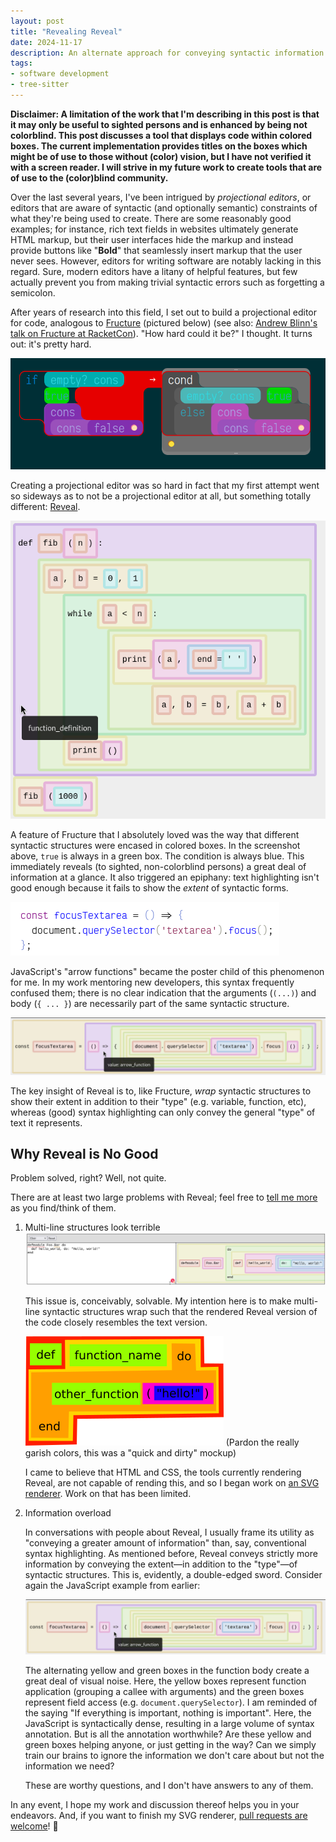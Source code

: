 ```yaml
---
layout: post
title: "Revealing Reveal"
date: 2024-11-17
description: An alternate approach for conveying syntactic information to programmers.
tags:
- software development
- tree-sitter
---
```


**Disclaimer: A limitation of the work that I'm describing in this post is that it may only be useful to sighted persons and is enhanced by being not colorblind.  This post discusses a tool that displays code within colored boxes.  The current implementation provides titles on the boxes which might be of use to those without (color) vision, but I have not verified it with a screen reader.  I will strive in my future work to create tools that are of use to the (color)blind community.**

Over the last several years, I've been intrigued by *projectional editors*, or editors that are aware of syntactic (and optionally semantic) constraints of what they're being used to create.  There are some reasonably good examples; for instance, rich text fields in websites ultimately generate HTML markup, but their user interfaces hide the markup and instead provide buttons like "**Bold**" that seamlessly insert markup that the user never sees.  However, editors for writing software are notably lacking in this regard.  Sure, modern editors have a litany of helpful features, but few actually prevent you from making trivial syntactic errors such as forgetting a semicolon.

After years of research into this field, I set out to build a projectional editor for code, analogous to [Fructure] (pictured below) (see also: [Andrew Blinn's talk on Fructure at RacketCon]).  "How hard could it be?" I thought.  It turns out: it's pretty hard.

![Racket code partially represented by text in colored boxes.](/images/fructure.png)

Creating a projectional editor was so hard in fact that my first attempt went so sideways as to not be a projectional editor at all, but something totally different: [Reveal].

![Python code represented as text within nested, colored boxes.  Each syntactic construct is the same color (e.g. integers are cyan).](/images/Reveal.png)

A feature of Fructure that I absolutely loved was the way that different syntactic structures were encased in colored boxes.  In the screenshot above, `true` is always in a green box.  The condition is always blue.  This immediately reveals (to sighted, non-colorblind persons) a great deal of information at a glance.  It also triggered an epiphany: text highlighting isn't good enough because it fails to show the *extent* of syntactic forms.

![A JavaScript arrow function in an editor with traditional syntax highlighting.](/images/arrow_function.png)

JavaScript's "arrow functions" became the poster child of this phenomenon for me.  In my work mentoring new developers, this syntax frequently confused them; there is no clear indication that the arguments (`(...)`) and body (`{ ... }`) are necessarily part of the same syntactic structure.

![Reveal, where the JavaScript arrow function is wrapped in a purple box labeled "arrow function".](/images/reveal_arrow_function.png)

The key insight of Reveal is to, like Fructure, *wrap* syntactic structures to show their extent in addition to their "type" (e.g. variable, function, etc), whereas (good) syntax highlighting can only convey the general "type" of text it represents.

## Why Reveal is No Good

Problem solved, right?  Well, not quite.

There are at least two large problems with Reveal; feel free to [tell me more](https://fosstodon.org/@j3rn) as you find/think of them.

1. Multi-line structures look terrible
    ![Reveal showing an Elixir module declaration, but the name of the module is rendered to the left of a large block containing the body of the module.](/images/reveal_multi_line.png)
	
	This issue is, conceivably, solvable.  My intention here is to make multi-line syntactic structures wrap such that the rendered Reveal version of the code closely resembles the text version.
	
	![A mockup where an Elixir function's body is wrapped such that its name is above the body.](/images/reveal_concept2.png)
	(Pardon the really garish colors, this was a "quick and dirty" mockup)
	
	I came to believe that HTML and CSS, the tools currently rendering Reveal, are not capable of rending this, and so I began work on [an SVG renderer](https://github.com/J3RN/reveal/blob/main/svg_renderer.js).  Work on that has been limited.
	
2. Information overload

    In conversations with people about Reveal, I usually frame its utility as "conveying a greater amount of information" than, say, conventional syntax highlighting.  As mentioned before, Reveal conveys strictly more information by conveying the extent—in addition to the "type"—of syntactic structures.  This is, evidently, a double-edged sword.  Consider again the JavaScript example from earlier:
	
	![Reveal, where the JavaScript arrow function is wrapped in a purple box labeled "arrow function".  The body of the arrow function is wrapped in alternating yellow and green boxes.](/images/reveal_arrow_function.png)
	
	The alternating yellow and green boxes in the function body create a great deal of visual noise.  Here, the yellow boxes represent function application (grouping a callee with arguments) and the green boxes represent field access (e.g. `document.querySelector`).  I am reminded of the saying "If everything is important, nothing is important".  Here, the JavaScript is syntactically dense, resulting in a large volume of syntax annotation.  But is all the annotation worthwhile?  Are these yellow and green boxes helping anyone, or just getting in the way?  Can we simply train our brains to ignore the information we don't care about but not the information we need?
	
	These are worthy questions, and I don't have answers to any of them.
	
In any event, I hope my work and discussion thereof helps you in your endeavors.  And, if you want to finish my SVG renderer, [pull requests are welcome](https://github.com/J3RN/reveal)! 🙏

[Reveal]: https://j3rn.com/reveal
[Andrew Blinn's talk on Fructure at RacketCon]: https://www.youtube.com/watch?v=CnbVCNIh1NA
[Fructure]: https://github.com/disconcision/fructure
